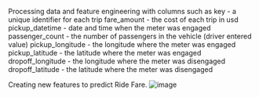 Processing data and feature engineering with columns such as 
key - a unique identifier for each trip
fare_amount - the cost of each trip in usd
pickup_datetime - date and time when the meter was engaged
passenger_count - the number of passengers in the vehicle (driver entered value)
pickup_longitude - the longitude where the meter was engaged
pickup_latitude - the latitude where the meter was engaged
dropoff_longitude - the longitude where the meter was disengaged
dropoff_latitude - the latitude where the meter was disengaged

Creating new features to predict Ride Fare. 
![image](https://github.com/user-attachments/assets/3813b1f1-6ab9-4de5-8416-a8ebe8ef653d)
